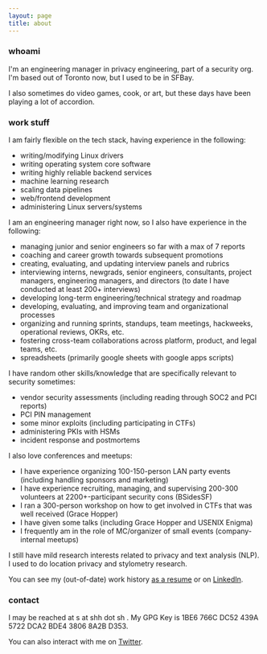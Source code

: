 ```yaml
---
layout: page
title: about
---
```

### whoami

I'm an engineering manager in privacy engineering, part of a security org. I'm based out of Toronto now, but I used to be in SFBay.

I also sometimes do video games, cook, or art, but these days have been playing a lot of accordion.

### work stuff

I am fairly flexible on the tech stack, having experience in the following:
- writing/modifying Linux drivers
- writing operating system core software
- writing highly reliable backend services
- machine learning research
- scaling data pipelines
- web/frontend development
- administering Linux servers/systems

I am an engineering manager right now, so I also have experience in the following:
- managing junior and senior engineers so far with a max of 7 reports
- coaching and career growth towards subsequent promotions
- creating, evaluating, and updating interview panels and rubrics
- interviewing interns, newgrads, senior engineers, consultants, project managers, engineering managers, and directors (to date I have conducted at least 200+ interviews)
- developing long-term engineering/technical strategy and roadmap
- developing, evaluating, and improving team and organizational processes
- organizing and running sprints, standups, team meetings, hackweeks, operational reviews, OKRs, etc.
- fostering cross-team collaborations across platform, product, and legal teams, etc.
- spreadsheets (primarily google sheets with google apps scripts)

I have random other skills/knowledge that are specifically relevant to security sometimes:
- vendor security assessments (including reading through SOC2 and PCI reports)
- PCI PIN management
- some minor exploits (including participating in CTFs)
- administering PKIs with HSMs
- incident response and postmortems

I also love conferences and meetups:
- I have experience organizing 100-150-person LAN party events (including handling sponsors and marketing)
- I have experience recruiting, managing, and supervising 200-300 volunteers at 2200+-participant security cons (BSidesSF)
- I ran a 300-person workshop on how to get involved in CTFs that was well received (Grace Hopper)
- I have given some talks (including Grace Hopper and USENIX Enigma)
- I frequently am in the role of MC/organizer of small events (company-internal meetups)

I still have mild research interests related to privacy and text analysis (NLP). I used to do location privacy and stylometry research.

You can see my (out-of-date) work history [as a resume](/resume.pdf) or on [LinkedIn](https://www.linkedin.com/in/shharvey).

### contact

I may be reached at s at shh dot sh . My GPG Key is 1BE6 766C DC52 439A 5722 DCA2 BDE4 3806 8A2B D353.

You can also interact with me on [Twitter](https://www.twitter.com/worldwise001).

